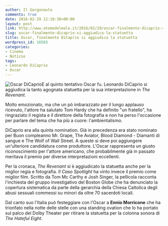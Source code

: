 ```yaml
---
author: Il Gorgonauta
comments: true
date: 2016-02-29 12:10:30+00:00
layout: post
link: http://www.atomodelmale.it/2016/02/29/oscar-finalmente-dicaprio-si-aggiudica-la-statuetta/
slug: oscar-finalmente-dicaprio-si-aggiudica-la-statuetta
title: Oscar, finalmente DiCaprio si aggiudica la statuetta
wordpress_id: 16583
categories:
- Cinema
- Notizie
tags:
- Leonardo DiCaprio
- Oscar
---
```


![Oscar DiCaprio](http://www.atomodelmale.it/wp-content/uploads/2016/02/Oscar-DiCaprio-300x128.gif)E al quinto tentativo Oscar fu. Leonardo DiCaprio si aggiudica la tanto agognata statuetta per la sua interpretazione in _The Revenant_.

Molto emozionato, ma che un pò imbarazzato per il lungo applauso ricevuto, l'attore ha salutato Tom Hardy che ha definito "un fratello", ha ringraziato il regista e il direttore della fotografia e non ha perso l'occasione per parlare del tema che ha più a cuore: l'ambientalismo.


DiCaprio era alla quinta nomination. Già in precedenza era stato nominato per Buon compleanno Mr. Grape, The Aviator, Blood Diamond - Diamanti di sangue e The Wolf of Wall Street. A queste si deve poi aggiungere un'ulteriore candidatura come produttore. L'Oscar rappresenta un giusto riconoscimento per l'attore americano, che probabilmente già in passato meritava il premio per diverse interpretazioni eccellenti.

Per la cronaca, _The Revenant_ si è aggiudicato la statuetta anche per la miglior regia e fotografia. _Il Caso Spotlight_ ha vinto invece il premio come miglior film. Scritto da Tom Mc Carthy e Josh Singer, la pellicola racconta l'inchiesta del gruppo investigativo del Boston Globe che ha denunciato la copertura sistematica da parte della gerarchia della Chiesa Cattolica degli abusi sessuali commessi su minori da oltre 70 sacerdoti locali.

Dal canto suo l'Italia può festeggiare con l'Oscar a **Ennio Morricone** che ha trionfato nella notte delle stelle con una standing ovation che lo ha portato sul palco del Dolby Theater per ritirare la statuetta per la colonna sonora di _The Hateful Eight_.
